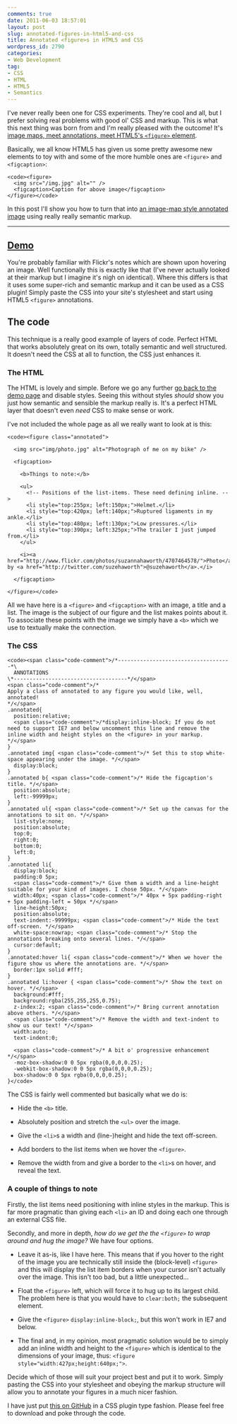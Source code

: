```yaml
---
comments: true
date: 2011-06-03 18:57:01
layout: post
slug: annotated-figures-in-html5-and-css
title: Annotated <figure>s in HTML5 and CSS
wordpress_id: 2790
categories:
- Web Development
tag:
- CSS
- HTML
- HTML5
- Semantics
---
```


I've never really been one for CSS experiments. They're cool and all, but I prefer solving real problems with good ol' CSS and markup. This is what this next thing was born from and I'm really pleased with the outcome! It's [image maps, meet annotations, meet HTML5's `<figure>` element](http://dl.dropbox.com/u/2629908/sandbox/annotations/index.html).

Basically, we all know HTML5 has given us some pretty awesome new elements to toy with and some of the more humble ones are `<figure>` and `<figcaption>`:


    
    <code><figure>
      <img src="/img.jpg" alt="" />
      <figcaption>Caption for above image</figcaption>
    </figure></code>



In this post I'll show you how to turn that into [an image-map style annotated image](http://dl.dropbox.com/u/2629908/sandbox/annotations/index.html) using really really semantic markup.



* * *





## [Demo](http://dl.dropbox.com/u/2629908/sandbox/annotations/index.html)



You're probably familiar with Flickr's notes which are shown upon hovering an image. Well functionally this is exactly like that (I've never actually looked at their markup but I imagine it's nigh on identical). Where this differs is that it uses some super-rich and semantic markup and it can be used as a CSS plugin! Simply paste the CSS into your site's stylesheet and start using HTML5 `<figure>` annotations.



## The code



This technique is a really good example of layers of code. Perfect HTML that works absolutely great on its own, totally semantic and well structured. It doesn't need the CSS at all to function, the CSS just enhances it.



### The HTML



The HTML is lovely and simple. Before we go any further [go back to the demo page](http://dl.dropbox.com/u/2629908/sandbox/annotations/index.html) and disable styles. Seeing this without styles _should_ show you just how semantic and sensible the markup really is. It's a perfect HTML layer that doesn't even _need_ CSS to make sense or work.

I've not included the whole page as all we really want to look at is this:


    
    <code><figure class="annotated">
    
      <img src="img/photo.jpg" alt="Photograph of me on my bike" />
      
      <figcaption>
      
        <b>Things to note:</b>
        
        <ul>
          <!-- Positions of the list-items. These need defining inline. -->
          <li style="top:255px; left:150px;">Helmet.</li>
          <li style="top:420px; left:140px;">Ruptured ligaments in my ankle.</li>
          <li style="top:480px; left:130px;">Low pressures.</li>
          <li style="top:390px; left:325px;">The trailer I just jumped from.</li>
        </ul>
        
        <i><a href="http://www.flickr.com/photos/suzannahaworth/4707464578/">Photo</a> by <a href="http://twitter.com/suzehaworth">@suzehaworth</a>.</i>
        
      </figcaption>
      
    </figure></code>



All we have here is a `<figure>` and `<figcaption>` with an image, a title and a list. The image is the subject of our figure and the list makes points about it. To associate these points with the image we simply have a `<b>` which we use to textually make the connection.



### The CSS




    
    <code><span class="code-comment">/*------------------------------------*\
      ANNOTATIONS
    \*------------------------------------*/</span>
    <span class="code-comment">/*
    Apply a class of annotated to any figure you would like, well, annotated!
    */</span>
    .annotated{
      position:relative;
      <span class="code-comment">/*display:inline-block; If you do not need to support IE7 and below uncomment this line and remove the inline width and height styles on the <figure> in your markup. */</span>
    }
    .annotated img{ <span class="code-comment">/* Set this to stop white-space appearing under the image. */</span>
      display:block;
    }
    .annotated b{ <span class="code-comment">/* Hide the figcaption's title. */</span>
      position:absolute;
      left:-99999px;
    }
    .annotated ul{ <span class="code-comment">/* Set up the canvas for the annotations to sit on. */</span>
      list-style:none;
      position:absolute; 
      top:0;
      right:0;
      bottom:0;
      left:0;
    }
    .annotated li{
      display:block;
      padding:0 5px;
      <span class="code-comment">/* Give them a width and a line-height suitable for your kind of images. I chose 50px. */</span>
      width:40px; <span class="code-comment">/* 40px + 5px padding-right  + 5px padding-left = 50px */</span>
      line-height:50px;
      position:absolute;
      text-indent:-99999px; <span class="code-comment">/* Hide the text off-screen. */</span>
      white-space:nowrap; <span class="code-comment">/* Stop the annotations breaking onto several lines. */</span>
      cursor:default;
    }
    .annotated:hover li{ <span class="code-comment">/* When we hover the figure show us where the annotations are. */</span>
      border:1px solid #fff;
    }
    .annotated li:hover { <span class="code-comment">/* Show the text on hover. */</span>
      background:#fff;
      background:rgba(255,255,255,0.75);
      z-index:2; <span class="code-comment">/* Bring current annotation above others. */</span>
      <span class="code-comment">/* Remove the width and text-indent to show us our text! */</span>
      width:auto;
      text-indent:0;
      
      <span class="code-comment">/* A bit o' progressive enhancement */</span>
      -moz-box-shadow:0 0 5px rgba(0,0,0,0.25);
      -webkit-box-shadow:0 0 5px rgba(0,0,0,0.25);
      box-shadow:0 0 5px rgba(0,0,0,0.25);
    }</code>



The CSS is fairly well commented but basically what we do is:





  * Hide the `<b>` title.


  * Absolutely position and stretch the `<ul>` over the image.


  * Give the `<li>`s a width and (line-)height and hide the text off-screen.


  * Add borders to the list items when we hover the `<figure>`.


  * Remove the width from and give a border to the `<li>`s on hover, and reveal the text.





### A couple of things to note



Firstly, the list items need positioning with inline styles in the markup. This is far more pragmatic than giving each `<li>` an ID and doing each one through an external CSS file.

Secondly, and more in depth, _how do we get the the `<figure>` to wrap around and hug the image?_ We have four options.





  * Leave it as-is, like I have here. This means that if you hover to the right of the image you are technically still inside the (block-level) `<figure>` and this will display the list item borders when your cursor isn't actually over the image. This isn't too bad, but a little unexpected...


  * Float the `<figure>` left, which will force it to hug up to its largest child. The problem here is that you would have to `clear:both;` the subsequent element.


  * Give the `<figure>` `display:inline-block;`, but this won't work in IE7 and below.


  * The final and, in my opinion, most pragmatic solution would be to simply add an inline width and height to the `<figure>` which is identical to the dimensions of your image, thus: `<figure style="width:427px;height:640px;">`.



Decide which of those will suit your project best and put it to work. Simply pasting the CSS into your stylesheet and obeying the markup structure will allow you to annotate your figures in a much nicer fashion.

I have just put [this on GitHub](https://github.com/csswizardry/annotate) in a CSS plugin type fashion. Please feel free to download and poke through the code.

